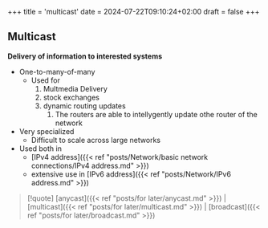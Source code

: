 +++
title = 'multicast'
date = 2024-07-22T09:10:24+02:00
draft = false
+++

## Multicast 
**Delivery of information to interested systems**
- One-to-many-of-many
	- Used for 
		1. Multmedia Delivery
		2. stock exchanges
		3. dynamic routing updates
			1. The routers are able to intellygently update othe router of the network  
- Very specialized 
	- Difficult to scale across large networks 
- Used both in 
	- [IPv4 address]({{< ref "posts/Network/basic network connections/IPv4 address.md" >}})
	-  extensive use in [IPv6 address]({{< ref "posts/Network/IPv6 address.md" >}})


>[!quote] [anycast]({{< ref "posts/for later/anycast.md" >}}) |[multicast]({{< ref "posts/for later/multicast.md" >}}) | [broadcast]({{< ref "posts/for later/broadcast.md" >}})